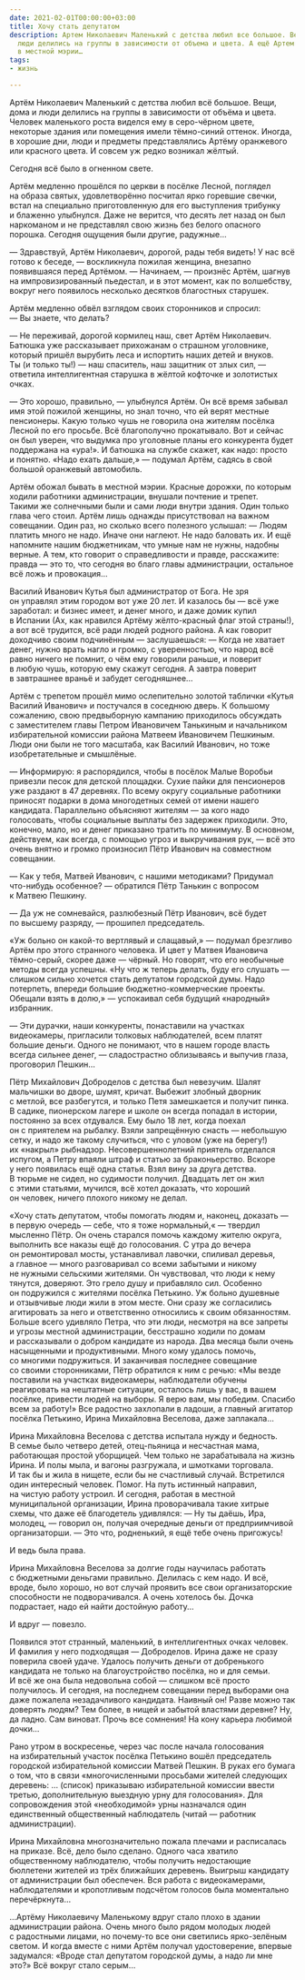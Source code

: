 ```yaml
---
date: 2021-02-01T00:00:00+03:00
title: Хочу стать депутатом
description: Артем Николаевич Маленький с детства любил все большое. Вещи, дома и
  люди делились на группы в зависимости от объема и цвета. А ещё Артем обожал бывать
  в местной мэрии…
tags:
- жизнь

---
```

Артём Николаевич Маленький с&nbsp;детства любил всё большое. Вещи, дома и&nbsp;люди делились на&nbsp;группы в&nbsp;зависимости от&nbsp;объёма и&nbsp;цвета. Человек маленького роста виделся ему в&nbsp;<nobr>серо-чёрном</nobr> цвете, некоторые здания или помещения имели <nobr>тёмно-синий</nobr> оттенок. Иногда, в&nbsp;хорошие дни, люди и&nbsp;предметы представлялись Артёму оранжевого или красного цвета. И&nbsp;совсем уж&nbsp;редко возникал жёлтый.

Сегодня всё было в&nbsp;огненном свете.

Артём медленно прошёлся по&nbsp;церкви в&nbsp;посёлке Лесной, поглядел на&nbsp;образа святых, удовлетворённо посчитал ярко горевшие свечки, встал на&nbsp;специально приготовленную для его выступления трибунку и&nbsp;блаженно улыбнулся. Даже не&nbsp;верится, что десять лет назад он&nbsp;был наркоманом и&nbsp;не&nbsp;представлял свою жизнь без белого опасного порошка. Сегодня ощущения были&nbsp;другие, радужные&hellip;

&mdash;&nbsp;Здравствуй, Артём Николаевич, дорогой, рады тебя видеть! У&nbsp;нас всё готово к&nbsp;беседе,&nbsp;&mdash; воскликнула пожилая женщина, внезапно появившаяся перед Артёмом.
&mdash;&nbsp;Начинаем,&nbsp;&mdash; произнёс Артём, шагнув на&nbsp;импровизированный пьедестал, и&nbsp;в&nbsp;этот момент, как по&nbsp;волшебству, вокруг него появилось несколько десятков благостных старушек.

Артём медленно обвёл взглядом своих сторонников и&nbsp;спросил:
&mdash;&nbsp;Вы&nbsp;знаете, что делать?

&mdash;&nbsp;Не&nbsp;переживай, дорогой кормилец наш, свет Артём Николаевич. Батюшка уже рассказывает прихожанам о&nbsp;страшном уголовнике, который пришёл вырубить леса и&nbsp;испортить наших детей и&nbsp;внуков. Ты&nbsp;(и&nbsp;только ты!)&nbsp;&mdash; наш спаситель, наш защитник от&nbsp;злых сил,&nbsp;&mdash; ответила интеллигентная старушка в&nbsp;жёлтой кофточке и&nbsp;золотистых очках.

&mdash;&nbsp;Это хорошо, правильно,&nbsp;&mdash; улыбнулся Артём. Он&nbsp;всё время забывал имя этой пожилой женщины, но&nbsp;знал точно, что ей&nbsp;верят местные пенсионеры. Какую только чушь не&nbsp;говорила она жителям посёлка Лесной по&nbsp;его просьбе. Всё благополучно прокатывало. Вот и&nbsp;сейчас он&nbsp;был уверен, что выдумка про уголовные планы его конкурента будет поддержана на&nbsp;&laquo;ура!&raquo;. И&nbsp;батюшка на&nbsp;службе скажет, как надо: просто и&nbsp;понятно. &laquo;Надо ехать дальше,&raquo;&nbsp;&mdash; подумал Артём, садясь в&nbsp;свой большой оранжевый автомобиль.

Артём обожал бывать в&nbsp;местной мэрии. Красные дорожки, по&nbsp;которым ходили работники администрации, внушали почтение и&nbsp;трепет. Такими&nbsp;же солнечными были и&nbsp;сами люди внутри здания. Один только глава чего стоил. Артём лишь однажды присутствовал на&nbsp;важном совещании. Один раз, но&nbsp;сколько всего полезного услышал:
&mdash;&nbsp;Людям платить много не&nbsp;надо. Иначе они наглеют. Не&nbsp;надо баловать их. И&nbsp;ещё напомните нашим бюджетникам, что умные нам не&nbsp;нужны, надобны верные. А&nbsp;тем, кто говорит о&nbsp;справедливости и&nbsp;правде, расскажите: правда&nbsp;&mdash; это то, что сегодня во&nbsp;благо главы администрации, остальное всё ложь и&nbsp;провокация&hellip;

Василий Иванович Кутья был администратор от&nbsp;Бога. Не&nbsp;зря он&nbsp;управлял этим городом вот уже 20 лет. И&nbsp;казалось&nbsp;бы&nbsp;&mdash; всё уже заработал: и&nbsp;бизнес имеет, и&nbsp;денег много, и&nbsp;даже домик купил в&nbsp;Испании (Ах, как нравился Артёму <nobr>жёлто-красный</nobr> флаг этой страны!), а&nbsp;вот всё трудится, всё ради людей родного района. А&nbsp;как говорит доходчиво своим подчинённым&nbsp;&mdash; заслушаешься:
&mdash;&nbsp;Когда не&nbsp;хватает денег, нужно врать нагло и&nbsp;громко, с&nbsp;уверенностью, что народ всё равно ничего не&nbsp;помнит, о&nbsp;чём ему говорили раньше, и&nbsp;поверит в&nbsp;любую чушь, которую ему скажут сегодня. А&nbsp;завтра поверит в&nbsp;завтрашнее враньё и&nbsp;забудет сегодняшнее&hellip;

Артём с&nbsp;трепетом прошёл мимо ослепительно золотой таблички &laquo;Кутья Василий Иванович&raquo; и&nbsp;постучался в&nbsp;соседнюю дверь. К&nbsp;большому сожалению, свою предвыборную кампанию приходилось обсуждать с&nbsp;заместителем главы Петром Ивановичем Танькиным и&nbsp;начальником избирательной комиссии района Матвеем Ивановичем Пешкиным. Люди они были не&nbsp;того масштаба, как Василий Иванович, но&nbsp;тоже изобретательные и&nbsp;смышлёные.

&mdash;&nbsp;Информирую: я&nbsp;распорядился, чтобы в&nbsp;посёлок Малые Воробьи привезли песок для детской площадки. Сухие пайки для пенсионеров уже раздают в&nbsp;47 деревнях. По&nbsp;всему округу социальные работники приносят подарки в&nbsp;дома многодетных семей от&nbsp;имени нашего кандидата. Параллельно объясняют жителям&nbsp;&mdash; за&nbsp;кого надо голосовать, чтобы социальные выплаты без задержек приходили. Это, конечно, мало, но&nbsp;и&nbsp;денег приказано тратить по&nbsp;минимуму. В&nbsp;основном, действуем, как всегда, с&nbsp;помощью угроз и&nbsp;выкручивания рук,&nbsp;&mdash; всё это очень внятно и&nbsp;громко произносил Пётр Иванович на&nbsp;совместном совещании.

&mdash;&nbsp;Как у&nbsp;тебя, Матвей Иванович, с&nbsp;нашими методиками? Придумал <nobr>что-нибудь</nobr> особенное? &mdash;&nbsp;обратился Пётр Танькин с&nbsp;вопросом к&nbsp;Матвею Пешкину.

&mdash;&nbsp;Да&nbsp;уж&nbsp;не&nbsp;сомневайся, разлюбезный Пётр Иванович, всё будет по&nbsp;высшему разряду,&nbsp;&mdash; прошипел председатель.

&laquo;Уж&nbsp;больно он&nbsp;<nobr>какой-то</nobr> вертлявый и&nbsp;слащавый,&raquo;&nbsp;&mdash; подумал брезгливо Артём про этого странного человека. И&nbsp;цвет у&nbsp;Матвея Ивановича <nobr>тёмно-серый</nobr>, скорее даже&nbsp;&mdash; чёрный. Но&nbsp;говорят, что его необычные методы всегда успешны. &laquo;Ну&nbsp;что&nbsp;ж теперь делать, буду его слушать&nbsp;&mdash; слишком сильно хочется стать депутатом городской думы. Надо потерпеть, впереди большие <nobr>бюджетно-коммерческие</nobr> проекты. Обещали взять в&nbsp;долю,&raquo;&nbsp;&mdash; успокаивал себя будущий &laquo;народный&raquo; избранник.

&mdash;&nbsp;Эти дурачки, наши конкуренты, понаставили на&nbsp;участках видеокамеры, пригласили толковых наблюдателей, всем платят большие деньги. Одного не&nbsp;понимают, что в&nbsp;нашем городе власть всегда сильнее денег,&nbsp;&mdash; сладострастно облизываясь и&nbsp;выпучив глаза, проговорил Пешкин&hellip;

Пётр Михайлович Доброделов с&nbsp;детства был невезучим. Шалят мальчишки во&nbsp;дворе, шумят, кричат. Выбежит злобный дворник с&nbsp;метлой, все разбегутся, и&nbsp;только Петя замешкается и&nbsp;получит пинка. В&nbsp;садике, пионерском лагере и&nbsp;школе он&nbsp;всегда попадал в&nbsp;истории, постоянно за&nbsp;всех отдувался. Ему было 18 лет, когда поехал он&nbsp;с&nbsp;приятелем на&nbsp;рыбалку. Взяли запрещённую снасть&nbsp;&mdash; небольшую сетку, и&nbsp;надо&nbsp;же такому случиться, что с&nbsp;уловом (уже на&nbsp;берегу!) их&nbsp;&laquo;накрыл&raquo; рыбнадзор. Несовершеннолетний приятель отделался испугом, а&nbsp;Петру впаяли штраф и&nbsp;статью за&nbsp;браконьерство. Вскоре у&nbsp;него появилась ещё одна статья. Взял вину за&nbsp;друга детства. В&nbsp;тюрьме не&nbsp;сидел, но&nbsp;судимости получил. Двадцать лет он&nbsp;жил с&nbsp;этими статьями, мучился, всё хотел доказать, что хороший он&nbsp;человек, ничего плохого никому не&nbsp;делал.

&laquo;Хочу стать депутатом, чтобы помогать людям и, наконец, доказать&nbsp;&mdash; в&nbsp;первую очередь&nbsp;&mdash; себе, что я&nbsp;тоже нормальный,&laquo;&nbsp;&mdash; твердил мысленно Пётр. Он&nbsp;очень старался помочь каждому жителю округа, выполнить все наказы ещё до&nbsp;голосования. С&nbsp;утра до&nbsp;вечера он&nbsp;ремонтировал мосты, устанавливал лавочки, спиливал деревья, а&nbsp;главное&nbsp;&mdash; много разговаривал со&nbsp;всеми забытыми и&nbsp;никому не&nbsp;нужными сельскими жителями. Он&nbsp;чувствовал, что люди к&nbsp;нему тянутся, доверяют. Это грело душу и&nbsp;прибавляло сил. Особенно он&nbsp;подружился с&nbsp;жителями посёлка Петькино. Уж&nbsp;больно душевные и&nbsp;отзывчивые люди жили в&nbsp;этом месте. Они сразу&nbsp;же согласились агитировать за&nbsp;него и&nbsp;ответственно относились к&nbsp;своим обязанностям. Больше всего удивляло Петра, что эти люди, несмотря на&nbsp;все запреты и&nbsp;угрозы местной администрации, бесстрашно ходили по&nbsp;домам и&nbsp;рассказывали о&nbsp;добром кандидате из&nbsp;народа. Два месяца были очень насыщенными и&nbsp;продуктивными. Много кому удалось помочь, со&nbsp;многими подружиться. И&nbsp;заканчивая последнее совещание со&nbsp;своими сторонниками, Пётр обратился к&nbsp;ним с&nbsp;речью: &laquo;Мы&nbsp;везде поставили на&nbsp;участках видеокамеры, наблюдатели обучены реагировать на&nbsp;нештатные ситуации, осталось лишь у&nbsp;вас, в&nbsp;вашем посёлке, привести людей на&nbsp;выборы. Я&nbsp;верю вам, мы&nbsp;победим. Спасибо всем за&nbsp;работу!&raquo; Все радостно захлопали в&nbsp;ладоши, а&nbsp;главный агитатор посёлка Петькино, Ирина Михайловна Веселова, даже заплакала&hellip;

Ирина Михайловна Веселова с&nbsp;детства испытала нужду и&nbsp;бедность. В&nbsp;семье было четверо детей, <nobr>отец-пьяница</nobr> и&nbsp;несчастная мама, работающая простой уборщицей. Чем только не&nbsp;зарабатывала на&nbsp;жизнь Ирина. И&nbsp;полы мыла, и&nbsp;вагоны разгружала, и&nbsp;шмотками торговала. И&nbsp;так&nbsp;бы и&nbsp;жила в&nbsp;нищете, если&nbsp;бы не&nbsp;счастливый случай. Встретился один интересный человек. Помог.&nbsp;На&nbsp;путь истинный направил, на&nbsp;чистую работу устроил. И&nbsp;сегодня, работая в&nbsp;местной муниципальной организации, Ирина проворачивала такие хитрые схемы, что даже её&nbsp;благодетель удивлялся:
&mdash;&nbsp;Ну&nbsp;ты&nbsp;даёшь, Ира, молодец,&nbsp;&mdash; говорил он, получая очередные деньги от&nbsp;предприимчивой организаторши.
&mdash;&nbsp;Это что, родненький, я&nbsp;ещё тебе очень пригожусь!

И&nbsp;ведь была права.

Ирина Михайловна Веселова за&nbsp;долгие годы научилась работать с&nbsp;бюджетными деньгами правильно. Делилась с&nbsp;кем надо. И&nbsp;всё, вроде, было хорошо, но&nbsp;вот случай проявить все свои организаторские способности не&nbsp;подворачивался. А&nbsp;очень хотелось&nbsp;бы. Дочка подрастает, надо ей&nbsp;найти достойную работу&hellip;

И&nbsp;вдруг&nbsp;&mdash; повезло.

Появился этот странный, маленький, в&nbsp;интеллигентных очках человек. И&nbsp;фамилия у&nbsp;него подходящая&nbsp;&mdash; Доброделов. Ирина даже не&nbsp;сразу поверила своей удаче. Удалось получить деньги от&nbsp;добренького кандидата не&nbsp;только на&nbsp;благоустройство посёлка, но&nbsp;и&nbsp;для семьи. И&nbsp;всё&nbsp;же она была недовольна собой&nbsp;&mdash; слишком всё просто получилось. И&nbsp;сегодня, на&nbsp;последнем совещании перед выборами она даже пожалела незадачливого кандидата. Наивный он! Разве можно так доверять людям? Тем более, в&nbsp;нищей и&nbsp;забытой властями деревне? Ну, да&nbsp;ладно. Сам виноват. Прочь все сомнения! На&nbsp;кону карьера любимой дочки&hellip;

Рано утром в&nbsp;воскресенье, через час после начала голосования на&nbsp;избирательный участок посёлка Петькино вошёл председатель городской избирательной комиссии Матвей Пешкин. В&nbsp;руках его бумага о&nbsp;том, что в&nbsp;связи &laquo;многочисленными просьбами жителей следующих деревень: &hellip; (список) приказываю избирательной комиссии ввести третью, дополнительную выездную урну для голосования&raquo;. Для сопровождения этой &laquo;необходимой&raquo; урны назначался один единственный общественный наблюдатель (читай&nbsp;&mdash; работник администрации).

Ирина Михайловна многозначительно пожала плечами и&nbsp;расписалась на&nbsp;приказе. Всё, дело было сделано. Одного часа хватило общественному наблюдателю, чтобы получить недостающие бюллетени жителей из&nbsp;трёх ближайших деревень. Выигрыш кандидату от&nbsp;администрации был обеспечен. Вся работа с&nbsp;видеокамерами, наблюдателями и&nbsp;кропотливым подсчётом голосов была моментально перечёркнута&hellip;

&hellip;Артёму Николаевичу Маленькому вдруг стало плохо в&nbsp;здании администрации района. Очень много было рядом молодых людей с&nbsp;радостными лицами, но&nbsp;<nobr>почему-то</nobr> все они светились <nobr>ярко-зелёным</nobr> светом. И&nbsp;когда вместе с&nbsp;ними Артём получал удостоверение, впервые задумался: &laquo;Вроде стал депутатом городской думы, а&nbsp;надо&nbsp;ли мне это?&raquo; Всё вокруг стало серым&hellip;